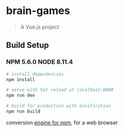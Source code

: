 # brain-games

> A Vue.js project

## Build Setup

### NPM  5.6.0  NODE  8.11.4

``` bash
# install dependencies
npm install

# serve with hot reload at localhost:8080
npm run dev

# build for production with minification
npm run build
```

conversion [engine for npm](https://github.com/Dementeey/project-lvl1-s236), for a web browser 